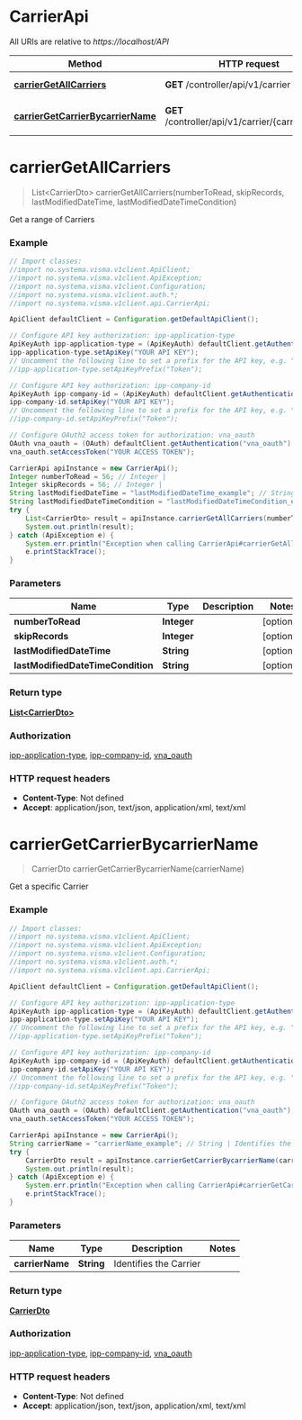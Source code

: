 # CarrierApi

All URIs are relative to *https://localhost/API*

Method | HTTP request | Description
------------- | ------------- | -------------
[**carrierGetAllCarriers**](CarrierApi.md#carrierGetAllCarriers) | **GET** /controller/api/v1/carrier | Get a range of Carriers
[**carrierGetCarrierBycarrierName**](CarrierApi.md#carrierGetCarrierBycarrierName) | **GET** /controller/api/v1/carrier/{carrierName} | Get a specific Carrier


<a name="carrierGetAllCarriers"></a>
# **carrierGetAllCarriers**
> List&lt;CarrierDto&gt; carrierGetAllCarriers(numberToRead, skipRecords, lastModifiedDateTime, lastModifiedDateTimeCondition)

Get a range of Carriers

### Example
```java
// Import classes:
//import no.systema.visma.v1client.ApiClient;
//import no.systema.visma.v1client.ApiException;
//import no.systema.visma.v1client.Configuration;
//import no.systema.visma.v1client.auth.*;
//import no.systema.visma.v1client.api.CarrierApi;

ApiClient defaultClient = Configuration.getDefaultApiClient();

// Configure API key authorization: ipp-application-type
ApiKeyAuth ipp-application-type = (ApiKeyAuth) defaultClient.getAuthentication("ipp-application-type");
ipp-application-type.setApiKey("YOUR API KEY");
// Uncomment the following line to set a prefix for the API key, e.g. "Token" (defaults to null)
//ipp-application-type.setApiKeyPrefix("Token");

// Configure API key authorization: ipp-company-id
ApiKeyAuth ipp-company-id = (ApiKeyAuth) defaultClient.getAuthentication("ipp-company-id");
ipp-company-id.setApiKey("YOUR API KEY");
// Uncomment the following line to set a prefix for the API key, e.g. "Token" (defaults to null)
//ipp-company-id.setApiKeyPrefix("Token");

// Configure OAuth2 access token for authorization: vna_oauth
OAuth vna_oauth = (OAuth) defaultClient.getAuthentication("vna_oauth");
vna_oauth.setAccessToken("YOUR ACCESS TOKEN");

CarrierApi apiInstance = new CarrierApi();
Integer numberToRead = 56; // Integer | 
Integer skipRecords = 56; // Integer | 
String lastModifiedDateTime = "lastModifiedDateTime_example"; // String | 
String lastModifiedDateTimeCondition = "lastModifiedDateTimeCondition_example"; // String | 
try {
    List<CarrierDto> result = apiInstance.carrierGetAllCarriers(numberToRead, skipRecords, lastModifiedDateTime, lastModifiedDateTimeCondition);
    System.out.println(result);
} catch (ApiException e) {
    System.err.println("Exception when calling CarrierApi#carrierGetAllCarriers");
    e.printStackTrace();
}
```

### Parameters

Name | Type | Description  | Notes
------------- | ------------- | ------------- | -------------
 **numberToRead** | **Integer**|  | [optional]
 **skipRecords** | **Integer**|  | [optional]
 **lastModifiedDateTime** | **String**|  | [optional]
 **lastModifiedDateTimeCondition** | **String**|  | [optional]

### Return type

[**List&lt;CarrierDto&gt;**](CarrierDto.md)

### Authorization

[ipp-application-type](../README.md#ipp-application-type), [ipp-company-id](../README.md#ipp-company-id), [vna_oauth](../README.md#vna_oauth)

### HTTP request headers

 - **Content-Type**: Not defined
 - **Accept**: application/json, text/json, application/xml, text/xml

<a name="carrierGetCarrierBycarrierName"></a>
# **carrierGetCarrierBycarrierName**
> CarrierDto carrierGetCarrierBycarrierName(carrierName)

Get a specific Carrier

### Example
```java
// Import classes:
//import no.systema.visma.v1client.ApiClient;
//import no.systema.visma.v1client.ApiException;
//import no.systema.visma.v1client.Configuration;
//import no.systema.visma.v1client.auth.*;
//import no.systema.visma.v1client.api.CarrierApi;

ApiClient defaultClient = Configuration.getDefaultApiClient();

// Configure API key authorization: ipp-application-type
ApiKeyAuth ipp-application-type = (ApiKeyAuth) defaultClient.getAuthentication("ipp-application-type");
ipp-application-type.setApiKey("YOUR API KEY");
// Uncomment the following line to set a prefix for the API key, e.g. "Token" (defaults to null)
//ipp-application-type.setApiKeyPrefix("Token");

// Configure API key authorization: ipp-company-id
ApiKeyAuth ipp-company-id = (ApiKeyAuth) defaultClient.getAuthentication("ipp-company-id");
ipp-company-id.setApiKey("YOUR API KEY");
// Uncomment the following line to set a prefix for the API key, e.g. "Token" (defaults to null)
//ipp-company-id.setApiKeyPrefix("Token");

// Configure OAuth2 access token for authorization: vna_oauth
OAuth vna_oauth = (OAuth) defaultClient.getAuthentication("vna_oauth");
vna_oauth.setAccessToken("YOUR ACCESS TOKEN");

CarrierApi apiInstance = new CarrierApi();
String carrierName = "carrierName_example"; // String | Identifies the Carrier
try {
    CarrierDto result = apiInstance.carrierGetCarrierBycarrierName(carrierName);
    System.out.println(result);
} catch (ApiException e) {
    System.err.println("Exception when calling CarrierApi#carrierGetCarrierBycarrierName");
    e.printStackTrace();
}
```

### Parameters

Name | Type | Description  | Notes
------------- | ------------- | ------------- | -------------
 **carrierName** | **String**| Identifies the Carrier |

### Return type

[**CarrierDto**](CarrierDto.md)

### Authorization

[ipp-application-type](../README.md#ipp-application-type), [ipp-company-id](../README.md#ipp-company-id), [vna_oauth](../README.md#vna_oauth)

### HTTP request headers

 - **Content-Type**: Not defined
 - **Accept**: application/json, text/json, application/xml, text/xml

